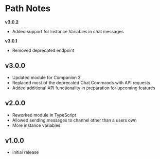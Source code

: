 # Path Notes

**v3.0.2**
- Added support for Instance Variables in chat messages

**v3.0.1**
- Removed deprecated endpoint 

## v3.0.0
- Updated module for Companion 3
- Replaced most of the deprecated Chat Commands with API requests
- Added additional API functionality in preparation for upcoming features

## v2.0.0
- Reworked module in TypeScript
- Allowed sending messages to channel other than a users own
- More instance variables

## v1.0.0
- Initial release
